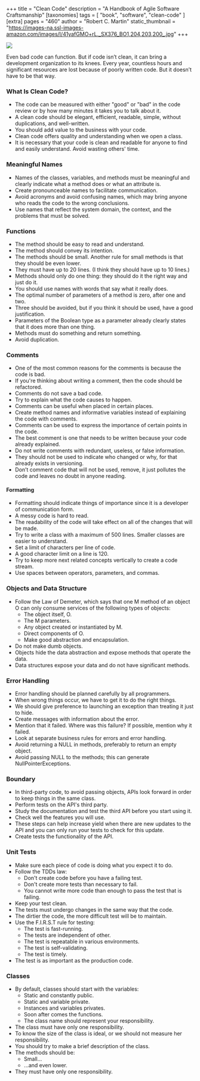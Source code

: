 +++
title = "Clean Code"
description = "A Handbook of Agile Software Craftsmanship"
[taxonomies]
tags = [ "book", "software", "clean-code" ]
[extra]
pages = "460"
author = "Robert C. Martin"
static_thumbnail = "https://images-na.ssl-images-amazon.com/images/I/41yafGMO+rL._SX376_BO1,204,203,200_.jpg"
+++

<a target="_blank" href="https://www.amazon.de/gp/product/0132350882/ref=as_li_tl?ie=UTF8&camp=1638&creative=6742&creativeASIN=0132350882&linkCode=as2&tag=chemaclass-21&linkId=69e7ad0e2974e7511a92cce2c6a08ef0">
    <img border="0" src="https://images-na.ssl-images-amazon.com/images/I/41yafGMO+rL._SX376_BO1,204,203,200_.jpg" >
</a>

<!-- more -->

Even bad code can function. But if code isn’t clean, it can bring a development organization to its knees. Every year,
countless hours and significant resources are lost because of poorly written code. But it doesn’t have to be that way.

### What Is Clean Code?

- The code can be measured with either "good" or "bad" in the code review or by how many minutes it takes you to talk
  about it.
- A clean code should be elegant, efficient, readable, simple, without duplications, and well-written.
- You should add value to the business with your code.
- Clean code offers quality and understanding when we open a class.
- It is necessary that your code is clean and readable for anyone to find and easily understand. Avoid wasting others'
  time.

### Meaningful Names

- Names of the classes, variables, and methods must be meaningful and clearly indicate what a method does or what an
  attribute is.
- Create pronounceable names to facilitate communication.
- Avoid acronyms and avoid confusing names, which may bring anyone who reads the code to the wrong conclusions.
- Use names that reflect the system domain, the context, and the problems that must be solved.

### Functions

- The method should be easy to read and understand.
- The method should convey its intention.
- The methods should be small. Another rule for small methods is that they should be even lower.
- They must have up to 20 lines. (I think they should have up to 10 lines.)
- Methods should only do one thing: they should do it the right way and just do it.
- You should use names with words that say what it really does.
- The optimal number of parameters of a method is zero, after one and two.
- Three should be avoided, but if you think it should be used, have a good justification.
- Parameters of the Boolean type as a parameter already clearly states that it does more than one thing.
- Methods must do something and return something.
- Avoid duplication.

### Comments

- One of the most common reasons for the comments is because the code is bad.
- If you're thinking about writing a comment, then the code should be refactored.
- Comments do not save a bad code.
- Try to explain what the code causes to happen.
- Comments can be useful when placed in certain places.
- Create method names and informative variables instead of explaining the code with comments.
- Comments can be used to express the importance of certain points in the code.
- The best comment is one that needs to be written because your code already explained.
- Do not write comments with redundant, useless, or false information.
- They should not be used to indicate who changed or why, for that already exists in versioning.
- Don’t comment code that will not be used, remove, it just pollutes the code and leaves no doubt in anyone reading.

#### Formatting

- Formatting should indicate things of importance since it is a developer of communication form.
- A messy code is hard to read.
- The readability of the code will take effect on all of the changes that will be made.
- Try to write a class with a maximum of 500 lines. Smaller classes are easier to understand.
- Set a limit of characters per line of code.
- A good character limit on a line is 120.
- Try to keep more next related concepts vertically to create a code stream.
- Use spaces between operators, parameters, and commas.

### Objects and Data Structure

- Follow the Law of Demeter, which says that one M method of an object O can only consume services of the following
  types of objects:
    - The object itself, O.
    - The M parameters.
    - Any object created or instantiated by M.
    - Direct components of O.
    - Make good abstraction and encapsulation.
- Do not make dumb objects.
- Objects hide the data abstraction and expose methods that operate the data.
- Data structures expose your data and do not have significant methods.

### Error Handling

- Error handling should be planned carefully by all programmers.
- When wrong things occur, we have to get it to do the right things.
- We should give preference to launching an exception than treating it just to hide.
- Create messages with information about the error.
- Mention that it failed. Where was this failure? If possible, mention why it failed.
- Look at separate business rules for errors and error handling.
- Avoid returning a NULL in methods, preferably to return an empty object.
- Avoid passing NULL to the methods; this can generate NullPointerExceptions.

### Boundary

- In third-party code, to avoid passing objects, APIs look forward in order to keep things in the same class.
- Perform tests on the API's third party.
- Study the documentation and test the third API before you start using it.
- Check well the features you will use.
- These steps can help increase yield when there are new updates to the API and you can only run your tests to check for
  this update.
- Create tests the functionality of the API.

### Unit Tests

- Make sure each piece of code is doing what you expect it to do.
- Follow the TDDs law:
    - Don't create code before you have a failing test.
    - Don't create more tests than necessary to fail.
    - You cannot write more code than enough to pass the test that is failing.
- Keep your test clean.
- The tests must undergo changes in the same way that the code.
- The dirtier the code, the more difficult test will be to maintain.
- Use the F.I.R.S.T rule for testing:
    - The test is fast-running.
    - The tests are independent of other.
    - The test is repeatable in various environments.
    - The test is self-validating.
    - The test is timely.
- The test is as important as the production code.

### Classes

- By default, classes should start with the variables:
    - Static and constantly public.
    - Static and variable private.
    - Instances and variables privates.
    - Soon after comes the functions.
    - The class name should represent your responsibility.
- The class must have only one responsibility.
- To know the size of the class is ideal, or we should not measure her responsibility.
- You should try to make a brief description of the class.
- The methods should be:
    - Small...
    - ...and even lower.
- They must have only one responsibility.
